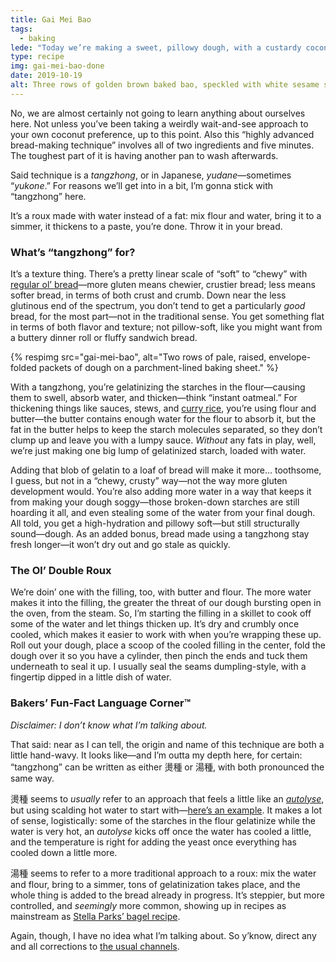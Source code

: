 ```yaml
---
title: Gai Mei Bao
tags:
  - baking
lede: "Today we’re making a sweet, pillowy dough, with a custardy coconut filling. Along the way, we’re gonna learn a highly advanced bread-making technique—and maybe, just maybe… <em>a little something about ourselves</em>?"
type: recipe
img: gai-mei-bao-done
date: 2019-10-19
alt: Three rows of golden brown baked bao, speckled with white sesame seeds, on a parchment-lined baking sheet.
---
```


No, we are almost certainly not going to learn anything about ourselves here. Not unless you’ve been taking a weirdly wait-and-see approach to your own coconut preference, up to this point. Also this “highly advanced bread-making technique” involves all of two ingredients and five minutes. The toughest part of it is having another pan to wash afterwards. 

Said technique is a _tangzhong_, or in Japanese, _yudane_—sometimes “_yukone_.” For reasons we’ll get into in a bit, I’m gonna stick with “tangzhong” here.

It’s a roux made with water instead of a fat: mix flour and water, bring it to a simmer, it thickens to a paste, you’re done. Throw it in your bread.

### What’s “tangzhong” for?

It’s a texture thing. There’s a pretty linear scale of “soft” to “chewy” with [regular ol’ bread](/articles/understanding-sourdough/)—more gluten means chewier, crustier bread; less means softer bread, in terms of both crust and crumb. Down near the less glutinous end of the spectrum, you don’t tend to get a particularly _good_ bread, for the most part—not in the traditional sense. You get something flat in terms of both flavor and texture; not pillow-soft, like you might want from a buttery dinner roll or fluffy sandwich bread.

{% respimg 
    src="gai-mei-bao",
    alt="Two rows of pale, raised, envelope-folded packets of dough on a parchment-lined baking sheet."
%}

With a tangzhong, you’re gelatinizing the starches in the flour—causing them to swell, absorb water, and thicken—think “instant oatmeal.” For thickening things like sauces, stews, and [curry rice](/recipes/curry-rice), you’re using flour and butter—the butter contains enough water for the flour to absorb it, but the fat in the butter helps to keep the starch molecules separated, so they don’t clump up and leave you with a lumpy sauce. _Without_ any fats in play, well, we’re just making one big lump of gelatinized starch, loaded with water.

Adding that blob of gelatin to a loaf of bread will make it more… toothsome, I guess, but not in a “chewy, crusty” way—not the way more gluten development would. You’re also adding more water in a way that keeps it from making your dough soggy—those broken-down starches are still hoarding it all, and even stealing some of the water from your final dough. All told, you get a high-hydration and pillowy soft—but still structurally sound—dough. As an added bonus, bread made using a tangzhong stay fresh longer—it won’t dry out and go stale as quickly.

### The Ol’ Double Roux

We’re doin’ one with the filling, too, with butter and flour. The more water makes it into the filling, the greater the threat of our dough bursting open in the oven, from the steam. So, I’m starting the filling in a skillet to cook off some of the water and let things thicken up. It’s dry and crumbly once cooled, which makes it easier to work with when you’re wrapping these up. Roll out your dough, place a scoop of the cooled filling in the center, fold the dough over it so you have a cylinder, then pinch the ends and tuck them underneath to seal it up. I usually seal the seams dumpling-style, with a fingertip dipped in a little dish of water.

### Bakers’ Fun-Fact Language Corner™

_Disclaimer: I don’t know what I’m talking about._

That said: near as I can tell, the origin and name of this technique are both a little hand-wavy. It looks like—and I’m outta my depth here, for certain: “tangzhong” can be written as either 燙種 or 湯種, with both pronounced the same way. 

燙種 seems to _usually_ refer to an approach that feels a little like an _[autolyse](/articles/understanding-sourdough/#autolyse)_, but using scalding hot water to start with—[here’s an example](https://www.youtube.com/watch?v=p0OQ443_S30). It makes a lot of sense, logistically: some of the starches in the flour gelatinize while the water is very hot, an _autolyse_ kicks off once the water has cooled a little, and the temperature is right for adding the yeast once everything has cooled down a little more.

湯種 seems to refer to a more traditional approach to a roux: mix the water and flour, bring to a simmer, tons of gelatinization takes place, and the whole thing is added to the bread already in progress. It’s steppier, but more controlled, and _seemingly_ more common, showing up in recipes as mainstream as [Stella Parks’ bagel recipe](https://www.seriouseats.com/2017/01/how-to-make-bravetart-bagels.html).

Again, though, I have no idea what I’m talking about. So y’know, direct any and all corrections to [the usual channels](https://twitter.com/wiltomakesfood).

